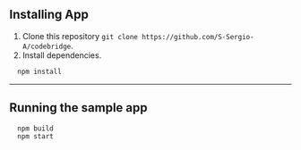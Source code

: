 ## Installing App

1. Clone this repository `git clone https://github.com/S-Sergio-A/codebridge`.
2. Install dependencies.

```javascript
  npm install
```

---

## Running the sample app

```javascript
  npm build
  npm start
```
